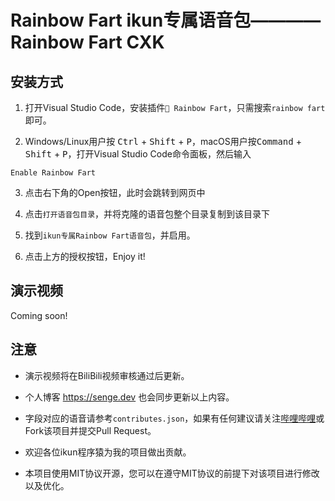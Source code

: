 # Rainbow Fart ikun专属语音包————Rainbow Fart CXK

## 安装方式

1. 打开Visual Studio Code，安装插件`🌈 Rainbow Fart`，只需搜索`rainbow fart`即可。

2. Windows/Linux用户按 <kbd>Ctrl</kbd> + <kbd>Shift</kbd> + <kbd>P</kbd>，macOS用户按<kbd>Command</kbd> + <kbd>Shift</kbd> + <kbd>P</kbd>，打开Visual Studio Code命令面板，然后输入
```
Enable Rainbow Fart
```

3. 点击右下角的Open按钮，此时会跳转到网页中

4. 点击`打开语音包目录`，并将克隆的语音包整个目录复制到该目录下

5. 找到`ikun专属Rainbow Fart语音包`，并启用。

6. 点击上方的授权按钮，Enjoy it!


## 演示视频

Coming soon!

## 注意

- 演示视频将在BiliBili视频审核通过后更新。

- 个人博客 https://senge.dev 也会同步更新以上内容。

- 字段对应的语音请参考`contributes.json`，如果有任何建议请关注[哔哩哔哩](https://space.bilibili.com/151336873)或Fork该项目并提交Pull Request。

- 欢迎各位ikun程序猿为我的项目做出贡献。

- 本项目使用MIT协议开源，您可以在遵守MIT协议的前提下对该项目进行修改以及优化。
